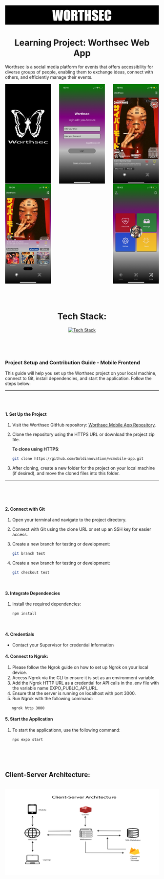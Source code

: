 ![Worthsec Logo](/assets/WORTHSECREADMELOGO.png)

<div align="center">

# Learning Project: Worthsec Web App

</div>


Worthsec is a social media platform for events that offers accessibility for diverse groups of people, enabling them to exchange ideas, connect with others, and efficiently manage their events.


<div style="display: flex; justify-content: space-between; align-items: center; width:100%; flex-wrap: wrap; gap:1px">

 <img src="img1.png" alt="Client-Server Architecture" style="width:150px;  flex-shrink: 0;"/>


 <img src="img2.png" alt="Client-Server Architecture" style="width:150px;  flex-shrink:0;"/>

<img src="img3.png" alt="Client-Server Architecture" style="width:150px;  flex-shrink: 0;" />

<img src="img4.png" alt="Client-Server Architecture" style="width:150px;  flex-shrink: 0;"/>

<img src="img5.png" alt="Client-Server Architecture" style="width:150px;  flex-shrink: 0;"/>


   

</div>

</br>
</br>
</br>


 <div align="center">

 # Tech Stack:
</div>


<div align="center">

[![Tech Stack](https://skillicons.dev/icons?i=nodejs,nextjs,expressjs,postgres,prisma&theme=dark)](https://skillicons.dev)

</div>


</br>
</br>
</br>

### Project Setup and Contribution Guide - Mobile Frontend 

This guide will help you set up the Worthsec project on your local machine, connect to Git, install dependencies, and start the application. Follow the steps below:

---
</br>
</br>

#### 1. Set Up the Project

1. Visit the Worthsec GitHub repository: [Worthsec Mobile App Repository](https://github.com/Goldinnovation/wcmobile-app).
2. Clone the repository using the HTTPS URL or download the project zip file.

   **To clone using HTTPS**:
     ```bash
     git clone https://github.com/Goldinnovation/wcmobile-app.git
     ```
3. After cloning, create a new folder for the project on your local machine (if desired), and move the cloned files into this folder.

---

</br>
</br>
</br>

#### 2. Connect with Git

1. Open your terminal and navigate to the project directory.
2. Connect with Git using the clone URL or set up an SSH key for easier access.
3. Create a new branch for testing or development:

   ```bash
   git branch test
   ```
4. Create a new branch for testing or development:
   ```bash
   git checkout test
   ```


</br>


#### 3. Integrate Dependencies

1. Install the required dependencies:
   ```bash
   npm install
   ```


</br>

#### 4. Credentials 
- Contact your Supervisor for credential Information


#### 4. Connect to Ngrok:
1. Please follow the Ngrok guide on how to set up Ngrok on your local device.
2. Access Ngrok via the CLI to ensure it is set as an environment variable.
3. Add the Ngrok HTTP URL as a credential for API calls in the .env file with the variable  name EXPO_PUBLIC_API_URL.
4. Ensure that the server is running on localhost with port 3000.
5. Run Ngrok with the following command:
```bash
   ngrok http 3000
   ```



#### 5. Start the Application 

1. To start the applicationn, use the following command:
   ```bash
   npx expo start  
   ```



</br>
</br>
</br>


## Client-Server Architecture:
</br>
<div style="text-align: center;">

 <img src="CSA1.png" alt="Client-Server Architecture" style="width:650px;"/>

</div>
</br>
</br>
</br>
